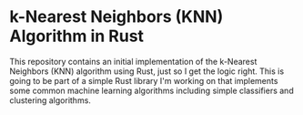 # k-Nearest Neighbors (KNN) Algorithm in Rust

This repository contains an initial implementation of the k-Nearest Neighbors (KNN) algorithm using Rust, just so I get the logic right. This is going to be part of a simple Rust library I'm working on that implements some common machine learning algorithms including simple classifiers and clustering algorithms.
